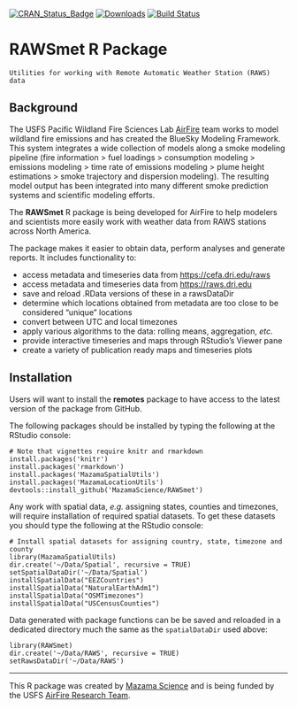 [![CRAN\_Status\_Badge](http://www.r-pkg.org/badges/version/RAWSmet)](https://cran.r-project.org/package=RAWSmet)
[![Downloads](http://cranlogs.r-pkg.org/badges/RAWSmet)](https://cran.r-project.org/package=RAWSmet)
[![Build Status](https://travis-ci.org/MazamaScience/RAWSmet.svg?branch=master)](https://travis-ci.org/MazamaScience/RAWSmet)

# RAWSmet R Package 

```
Utilities for working with Remote Automatic Weather Station (RAWS) data
```

## Background

The USFS Pacific Wildland Fire Sciences Lab [AirFire](https://www.airfire.org) 
team works to model wildland fire emissions and has created the BlueSky Modeling 
Framework. This system  integrates a wide collection of models along a smoke 
modeling pipeline (fire  information > fuel loadings > consumption modeling > 
emissions modeling > time rate of emissions modeling > plume height estimations > 
smoke trajectory and dispersion  modeling). The resulting model output has 
been integrated into many different smoke prediction systems and scientific 
modeling efforts.

The **RAWSmet** R package is being developed for AirFire to help modelers and 
scientists more easily work with weather data from RAWS stations across 
North America.

The package makes it easier to obtain data, perform analyses and generate 
reports. It includes functionality to:

* access metadata and timeseries data from https://cefa.dri.edu/raws
* access metadata and timeseries data from https://raws.dri.edu
* save and reload .RData versions of these in a rawsDataDir
* determine which locations obtained from metadata are too close to be 
considered “unique” locations
* convert between UTC and local timezones
* apply various algorithms to the data: rolling means, aggregation, _etc._
* provide interactive timeseries and maps through RStudio’s Viewer pane
* create a variety of publication ready maps and timeseries plots

## Installation

Users will want to install the **remotes** package to have access to the latest 
version of the package from GitHub.

The following packages should be installed by typing the following at the 
RStudio console:

```
# Note that vignettes require knitr and rmarkdown
install.packages('knitr')
install.packages('rmarkdown')
install.packages('MazamaSpatialUtils')
install.packages('MazamaLocationUtils')
devtools::install_github('MazamaScience/RAWSmet')
```
Any work with spatial data, _e.g._ assigning states, counties and timezones, 
will require installation of required spatial datasets. To get these datasets 
you should type the following at the RStudio console:

```
# Install spatial datasets for assigning country, state, timezone and county
library(MazamaSpatialUtils)
dir.create('~/Data/Spatial', recursive = TRUE)
setSpatialDataDir('~/Data/Spatial')
installSpatialData("EEZCountries")
installSpatialData("NaturalEarthAdm1")
installSpatialData("OSMTimezones")
installSpatialData("USCensusCounties")
```

Data generated with package functions can be be saved and reloaded in a
dedicated directory much the same as the `spatialDataDir` used above:

```
library(RAWSmet)
dir.create('~/Data/RAWS', recursive = TRUE)
setRawsDataDir('~/Data/RAWS')
```

----

This R package was created by [Mazama Science](http://mazamascience.com) and is 
being funded by the USFS [AirFire Research Team](https://airfire.org).
